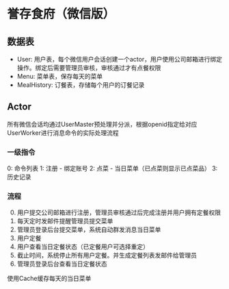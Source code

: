 # 誉存食府（微信版）


## 数据表

- User: 用户表，每个微信用户会话创建一个actor，用户使用公司邮箱进行绑定操作。绑定后需要管理员审核，审核通过才有点餐权限
- Menu: 菜单表，保存每天的菜单
- MealHistory: 订餐表，存储每个用户的订餐记录


## Actor

所有微信会话均通过UserMaster预处理并分派，根据openid指定给对应UserWorker进行消息命令的实际处理流程


### 一级指令

0: 命令列表
1: 注册 - 绑定账号
2: 点菜 - 当日菜单（已点菜则显示已点菜品）
3: 历史记录

### 流程

0. 用户提交公司邮箱进行注册，管理员审核通过后完成注册并用户拥有定餐权限
1. 每天定时发邮件提醒管理员提交菜单
2. 管理员登录后台提交菜单，系统自动群发消息当日菜单
3. 用户定餐
4. 用户查看当日定餐状态（已定餐用户可选择重定）
5. 截止时间，系统停止所有用户定餐。并生成定餐列表发邮件给管理员
6. 管理员登录后台查看当日定餐状态



使用Cache缓存每天的当日菜单
